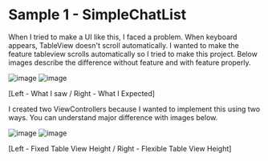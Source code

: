 # Sample 1 - SimpleChatList

When I tried to make a UI like this, I faced a problem. When keyboard appears, TableView doesn't scroll automatically. I wanted to make the feature tableview scrolls automatically so I tried to make this project. Below images describe the difference without feature and with feature properly.

![image](images/Real.gif) ![image](images/Expected.gif)

[Left - What I saw / Right - What I Expected]

I created two ViewControllers because I wanted to implement this using two ways. You can understand major difference with images below.

![image](images/FixedTableViewHeight.gif) ![image](images/FlexibleTableViewHeight.gif)

[Left - Fixed Table View Height / Right - Flexible Table View Height]
